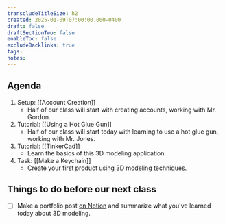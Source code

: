 ```yaml
---
transcludeTitleSize: h2
created: 2025-01-09T07:00:00.000-0400
draft: false
draftSectionTwo: false
enableToc: false
excludeBacklinks: true
tags: 
notes:
---
```

## Agenda
1. Setup: [[Account Creation]]
	- Half of our class will start with creating accounts, working with Mr. Gordon.
2. Tutorial: [[Using a Hot Glue Gun]]
	- Half of our class will start today with learning to use a hot glue gun, working with Mr. Jones.
3. Tutorial: [[TinkerCad]]
	- Learn the basics of this 3D modeling application.
4. Task: [[Make a Keychain]]
	- Create your first product using 3D modeling techniques.

## Things to do before our next class

- [ ] Make a portfolio post [on Notion](https://notion.so) and summarize what you've learned today about 3D modeling.